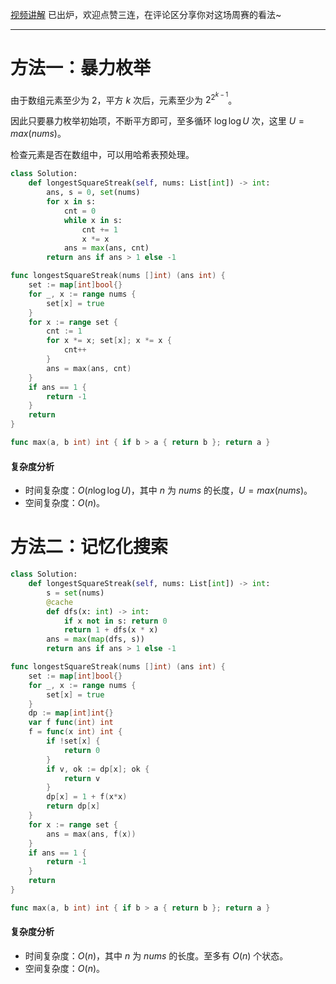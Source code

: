 [视频讲解](https://www.bilibili.com/video/BV1QK41167cr/) 已出炉，欢迎点赞三连，在评论区分享你对这场周赛的看法~

---

# 方法一：暴力枚举

由于数组元素至少为 $2$，平方 $k$ 次后，元素至少为 $2^{2^{k-1}}$。

因此只要暴力枚举初始项，不断平方即可，至多循环 $\log\log U$ 次，这里 $U=max(\textit{nums})$。

检查元素是否在数组中，可以用哈希表预处理。

```py [sol1-Python3]
class Solution:
    def longestSquareStreak(self, nums: List[int]) -> int:
        ans, s = 0, set(nums)
        for x in s:
            cnt = 0
            while x in s:
                cnt += 1
                x *= x
            ans = max(ans, cnt)
        return ans if ans > 1 else -1
```

```go [sol1-Go]
func longestSquareStreak(nums []int) (ans int) {
	set := map[int]bool{}
	for _, x := range nums {
		set[x] = true
	}
	for x := range set {
		cnt := 1
		for x *= x; set[x]; x *= x {
			cnt++
		}
		ans = max(ans, cnt)
	}
	if ans == 1 {
		return -1
	}
	return
}

func max(a, b int) int { if b > a { return b }; return a }
```

#### 复杂度分析

- 时间复杂度：$O(n\log\log U)$，其中 $n$ 为 $\textit{nums}$ 的长度，$U=max(\textit{nums})$。
- 空间复杂度：$O(n)$。

# 方法二：记忆化搜索

```py [sol2-Python3]
class Solution:
    def longestSquareStreak(self, nums: List[int]) -> int:
        s = set(nums)
        @cache
        def dfs(x: int) -> int:
            if x not in s: return 0
            return 1 + dfs(x * x)
        ans = max(map(dfs, s))
        return ans if ans > 1 else -1
```

```go [sol2-Go]
func longestSquareStreak(nums []int) (ans int) {
	set := map[int]bool{}
	for _, x := range nums {
		set[x] = true
	}
	dp := map[int]int{}
	var f func(int) int
	f = func(x int) int {
		if !set[x] {
			return 0
		}
		if v, ok := dp[x]; ok {
			return v
		}
		dp[x] = 1 + f(x*x)
		return dp[x]
	}
	for x := range set {
		ans = max(ans, f(x))
	}
	if ans == 1 {
		return -1
	}
	return
}

func max(a, b int) int { if b > a { return b }; return a }
```

#### 复杂度分析

- 时间复杂度：$O(n)$，其中 $n$ 为 $\textit{nums}$ 的长度。至多有 $O(n)$ 个状态。
- 空间复杂度：$O(n)$。
